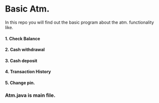 # Basic Atm.
In this repo you will find out the basic program about the atm.
functionality like.
#### 1. Check Balance
#### 2. Cash withdrawal 
#### 3. Cash deposit 
#### 4. Transaction History
#### 5. Change pin.

### Atm.java is main file.
